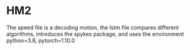 # HM2
The speed file is a decoding motion, the lstm file compares different algorithms, introduces the spykes package, and uses the environment python=3.8, pytorch=1.10.0

